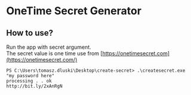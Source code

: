 # OneTime Secret Generator

## How to use?

Run the app with secret argument.  
The secret value is one time use from [https://onetimesecret.com](https://onetimesecret.com/)

```
PS C:\Users\tomasz.dluski\Desktop\create-secret> .\createsecret.exe "my password here"
processing . . ok
http://bit.ly/2xAnRgN
```

